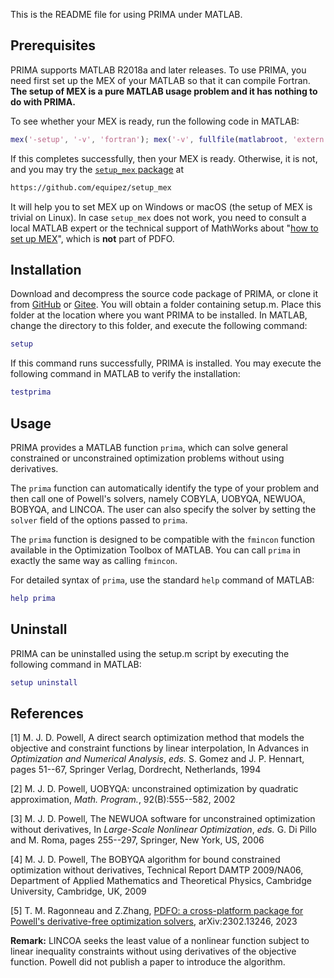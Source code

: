 This is the README file for using PRIMA under MATLAB.

## Prerequisites

PRIMA supports MATLAB R2018a and later releases. To use PRIMA, you need first
set up the MEX of your MATLAB so that it can compile Fortran.
**The setup of MEX is a pure MATLAB usage problem and it has nothing to do with PRIMA.**

To see whether your MEX is ready, run the following code in MATLAB:

```matlab
mex('-setup', '-v', 'fortran'); mex('-v', fullfile(matlabroot, 'extern', 'examples', 'refbook', 'timestwo.F'));
```

If this completes successfully, then your MEX is ready. Otherwise, it is not, and
you may try the [`setup_mex` package](https://github.com/equipez/setup_mex) at
```bash
https://github.com/equipez/setup_mex
```
It will help you to set MEX up on Windows or macOS (the setup of MEX is trivial on Linux).
In case `setup_mex` does not work, you need to consult a local MATLAB expert or the technical support of
MathWorks about "[how to set up MEX](https://www.mathworks.com/help/matlab/ref/mex.html)", which is
**not** part of PDFO.


## Installation

Download and decompress the source code package of PRIMA, or clone it from [GitHub](https://github.com/libprima/prima) or [Gitee](https://gitee.com/zaikunzhang/prima).
You will obtain a folder containing setup.m. Place this folder at the location where you
want PRIMA to be installed. In MATLAB, change the directory to this folder,
and execute the following command:

```matlab
setup
```

If this command runs successfully, PRIMA is installed. You may execute the
following command in MATLAB to verify the installation:

```matlab
testprima
```


## Usage

PRIMA provides a MATLAB function `prima`, which can solve general
constrained or unconstrained optimization problems without using derivatives.

The `prima` function can automatically identify the type of your problem
and then call one of Powell's solvers, namely COBYLA, UOBYQA, NEWUOA, BOBYQA,
and LINCOA. The user can also specify the solver by setting the `solver` field
of the options passed to `prima`.

The `prima` function is designed to be compatible with the `fmincon`
function available in the Optimization Toolbox of MATLAB. You can call `prima`
in exactly the same way as calling `fmincon`.

For detailed syntax of `prima`, use the standard `help` command of MATLAB:

```matlab
help prima
```



## Uninstall

PRIMA can be uninstalled using the setup.m script by executing the following
command in MATLAB:

```matlab
setup uninstall
```

## References

[1] M. J. D. Powell, A direct search optimization method that models the
objective and constraint functions by linear interpolation, In Advances
in *Optimization and Numerical Analysis*, *eds.* S. Gomez and J. P. Hennart,
pages 51--67, Springer Verlag, Dordrecht, Netherlands, 1994

[2] M. J. D. Powell, UOBYQA: unconstrained optimization by quadratic
approximation, *Math. Program.*, 92(B):555--582, 2002

[3] M. J. D. Powell, The NEWUOA software for unconstrained optimization
without derivatives, In *Large-Scale Nonlinear Optimization*, *eds.* G. Di Pillo
and M. Roma, pages 255--297, Springer, New York, US, 2006

[4] M. J. D. Powell, The BOBYQA algorithm for bound constrained
optimization without derivatives, Technical Report DAMTP 2009/NA06,
Department of Applied Mathematics and Theoretical Physics, Cambridge
University, Cambridge, UK, 2009

[5] T. M. Ragonneau and Z.Zhang,
[PDFO: a cross-platform package for Powell's derivative-free optimization solvers](https:**arxiv.org*pdf*2302.13246.pdf),
arXiv:2302.13246, 2023


**Remark:** LINCOA seeks the least value of a nonlinear function subject to
linear inequality constraints without using derivatives of the objective
function. Powell did not publish a paper to introduce the algorithm.
